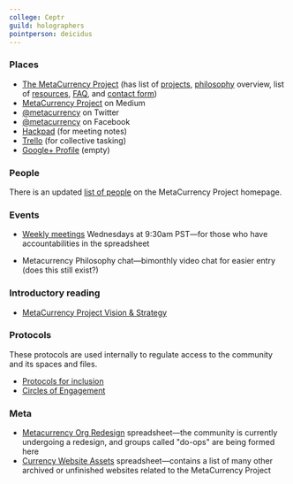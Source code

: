 ```yaml
---
college: Ceptr
guild: holographers
pointperson: deicidus
---
```

### Places
* [The MetaCurrency Project](http://metacurrency.org) (has list of [projects](http://metacurrency.org/#projects), [philosophy](http://metacurrency.org/about) overview, list of [resources](http://metacurrency.org/resources/), [FAQ](http://metacurrency.org/faq/), and [contact form](http://metacurrency.org/contact/))
* [MetaCurrency Project](https://medium.com/metacurrency-project) on Medium
* [@metacurrency](https://twitter.com/metacurrency) on Twitter
* [@metacurrency](https://www.facebook.com/metacurrency) on Facebook
* [Hackpad](https://metacurrency.hackpad.com/) (for meeting notes)
* [Trello](https://trello.com/metacurrency) (for collective tasking)
* [Google+ Profile](https://plus.google.com/117503605675579476415) (empty)

### People
There is an updated [list of people](http://metacurrency.org/team/) on the MetaCurrency Project homepage.

### Events
- [Weekly meetings](http://ceptr.org/hangout) Wednesdays at 9:30am PST—for those who have accountabilities in the spreadsheet
* Metacurrency Philosophy chat—bimonthly video chat for easier entry (does this still exist?)

### Introductory reading
* [MetaCurrency Project Vision & Strategy](http://metacurrency.org/portfolio-item/metacurrency-project-vision-strategy/)

### Protocols
These protocols are used internally to regulate access to the community and its spaces and files.

* [Protocols for inclusion](https://docs.google.com/document/d/1bB3HAwm1LPYJV9K0VCilJ_Xjob7rA_8js2usfODH6GE/edit)
* [Circles of Engagement](https://docs.google.com/spreadsheets/d/1OXTwI6ANCNiq7AhBuFoj7dxLyGOYyEdz5_P2l5QNzmI/edit#gid=0)

### Meta
* [Metacurrency Org Redesign](https://docs.google.com/spreadsheets/d/1Z03Dqbkq91oFlpsNFAGoIGwehq44jcXY1MgHelu_kjE/edit#gid=0) spreadsheet—the community is currently undergoing a redesign, and groups called "do-ops" are being formed here
* [Currency Website Assets](https://docs.google.com/spreadsheets/d/1tCIAykiIdiJ3bAOC4TRNfBFrGrVctfzWm5CGzfNC_ac/edit#gid=0) spreadsheet—contains a list of many other archived or unfinished websites related to the MetaCurrency Project
